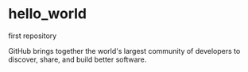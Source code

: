 # hello_world
first repository

GitHub brings together the world's largest community of developers to discover, share, and build better software.
